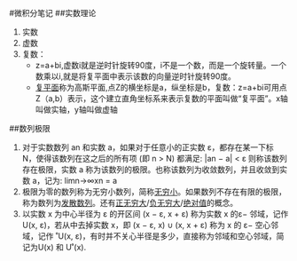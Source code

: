#微积分笔记
##实数理论
1. 实数
2. 虚数
3. 复数：
   - z=a+bi,虚数i就是逆时针旋转90度，i不是一个数，而是一个旋转量。一个数乘以i,就是将复平面中表示该数的向量逆时针旋转90度。
   - <u>复平面</u>称为高斯平面,点Z的横坐标是a，纵坐标是b，复数：z=a+bi可用点Z（a,b）表示，这个建立直角坐标系来表示复数的平面叫做“复平面”。x轴叫做实轴，y轴叫做虚轴

##数列极限
1. 对于实数数列 an 和实数 a，如果对于任意小的正实数 ε，都存在某一下标 N，使得该数列在这之后的所有项 (即 n > N) 都满足: |an − a| < ε 则称该数列存在极限，实数 a 称为该数列的极限。也称该数列为收敛数列，并且收敛到实数 a，记为: limn→∞xn = a
2. 极限为零的数列称为无穷小数列，简称<u>无穷小</u>。如果数列不存在有限的极限，称为数列为<u>发散数列</u>。还有<u>正无穷大</u>/<u>负无穷大</u>/<u>绝对值</u>的概念。
3. 以实数 x 为中心半径为 ε 的开区间 (x − ε, x + ε) 称为实数 x 的ε− 邻域，记作 U(x, ε)，若从中去掉实数 x，即 (x − ε, x) ∪ (x, x + ε) 称为 x 的 ε− 空心邻域，记作 ˚U(x, ε)，有时并不关心半径是多少，直接称为邻域和空心邻域，简记为U(x) 和 U˚(x).
